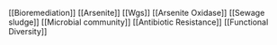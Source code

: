 [[Bioremediation]]
[[Arsenite]]
[[Wgs]]
[[Arsenite Oxidase]]
[[Sewage sludge]]
[[Microbial community]]
[[Antibiotic Resistance]]
[[Functional Diversity]]

